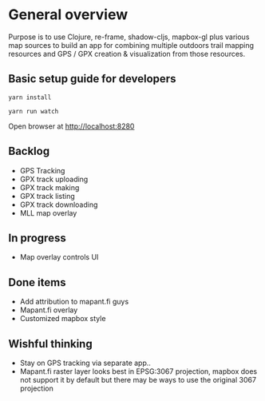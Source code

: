 # General overview

Purpose is to use Clojure, re-frame, shadow-cljs, mapbox-gl plus various map sources to build an app for combining multiple outdoors trail mapping resources and GPS / GPX creation & visualization from those resources.

## Basic setup guide for developers

`yarn install`

`yarn run watch`

Open browser at [http://localhost:8280](http://localhost:8280)

## Backlog

- GPS Tracking
- GPX track uploading
- GPX track making
- GPX track listing
- GPX track downloading
- MLL map overlay

## In progress

- Map overlay controls UI

## Done items

- Add attribution to mapant.fi guys
- Mapant.fi overlay
- Customized mapbox style

## Wishful thinking

- Stay on GPS tracking via separate app..
- Mapant.fi raster layer looks best in EPSG:3067 projection, mapbox does not support it by default but there may be ways to use the original 3067 projection

